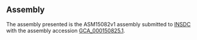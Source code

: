 

Assembly
--------

The assembly presented is the ASM15082v1 assembly submitted to
[INSDC](http://www.insdc.org) with the assembly accession
[GCA\_000150825.1](http://www.ebi.ac.uk/ena/data/view/GCA_000150825.1).

